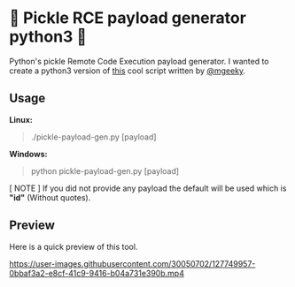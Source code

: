 # 🥒 Pickle RCE payload generator python3 🥒

Python's pickle Remote Code Execution payload generator. I wanted to create a python3 version of <a href="https://gist.github.com/mgeeky/cbc7017986b2ec3e247aab0b01a9edcd" target="_blank">this</a> cool script written by <a href="https://gist.github.com/mgeeky" target="_blank">@mgeeky</a>.


## Usage

**Linux:**
> ./pickle-payload-gen.py [payload]
  
**Windows:**
> python pickle-payload-gen.py [payload]

[ NOTE ] If you did not provide any payload the default will be used which is **"id"** (Without quotes).


## Preview

Here is a quick preview of this tool.

https://user-images.githubusercontent.com/30050702/127749957-0bbaf3a2-e8cf-41c9-9416-b04a731e390b.mp4





